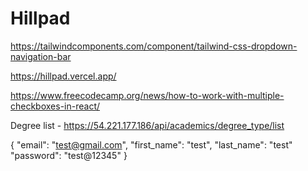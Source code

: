 # Hillpad
https://tailwindcomponents.com/component/tailwind-css-dropdown-navigation-bar

https://hillpad.vercel.app/

https://www.freecodecamp.org/news/how-to-work-with-multiple-checkboxes-in-react/


Degree list - https://54.221.177.186/api/academics/degree_type/list

{
    "email": "test@gmail.com",
    "first_name": "test",
    "last_name": "test"
    "password": "test@12345"
}